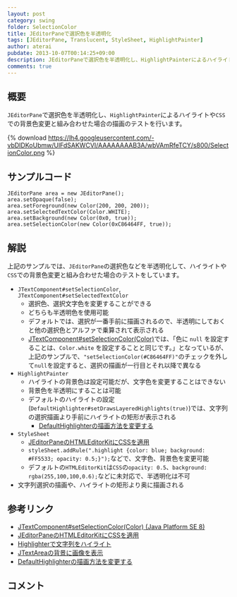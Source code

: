 ```yaml
---
layout: post
category: swing
folder: SelectionColor
title: JEditorPaneで選択色を半透明化
tags: [JEditorPane, Translucent, StyleSheet, HighlightPainter]
author: aterai
pubdate: 2013-10-07T00:14:25+09:00
description: JEditorPaneで選択色を半透明化し、HighlightPainterによるハイライトやCSSでの背景色変更と組み合わせた場合の描画のテストを行います。
comments: true
---
```

## 概要
`JEditorPane`で選択色を半透明化し、`HighlightPainter`によるハイライトや`CSS`での背景色変更と組み合わせた場合の描画のテストを行います。

{% download https://lh4.googleusercontent.com/-vbDIDKoUbmw/UlFdSAKWCVI/AAAAAAAAB3A/wbVAmRfeTCY/s800/SelectionColor.png %}

## サンプルコード
<pre class="prettyprint"><code>JEditorPane area = new JEditorPane();
area.setOpaque(false);
area.setForeground(new Color(200, 200, 200));
area.setSelectedTextColor(Color.WHITE);
area.setBackground(new Color(0x0, true));
area.setSelectionColor(new Color(0xC86464FF, true));
</code></pre>

## 解説
上記のサンプルでは、`JEditorPane`の選択色などを半透明化して、ハイライトや`CSS`での背景色変更と組み合わせた場合のテストをしています。

- `JTextComponent#setSelectionColor`, `JTextComponent#setSelectedTextColor`
    - 選択色、選択文字色を変更することができる
    - どちらも半透明色を使用可能
    - デフォルトでは、選択が一番手前に描画されるので、半透明にしておくと他の選択色とアルファで乗算されて表示される
    - [JTextComponent#setSelectionColor(Color)](http://docs.oracle.com/javase/jp/7/api/javax/swing/text/JTextComponent.html#setSelectionColor%28java.awt.Color%29)では、「色に `null` を設定することは、`Color.white` を設定することと同じです。」となっているが、上記のサンプルで、`"setSelectionColor(#C86464FF)"`のチェックを外して`null`を設定すると、選択の描画が一行目とそれ以降で異なる
- `HighlightPainter`
    - ハイライトの背景色は設定可能だが、文字色を変更することはできない
    - 背景色を半透明にすることは可能
    - デフォルトのハイライトの設定(`DefaultHighlighter#setDrawsLayeredHighlights(true)`)では、文字列の選択描画より手前にハイライトの矩形が表示される
        - [DefaultHighlighterの描画方法を変更する](http://ateraimemo.com/Swing/DrawsLayeredHighlights.html)
- `StyleSheet`
    - [JEditorPaneのHTMLEditorKitにCSSを適用](http://ateraimemo.com/Swing/StyleSheet.html)
    - `styleSheet.addRule(".highlight {color: blue; background: #FF5533; opacity: 0.5;}");`などで、文字色、背景色を変更可能
    - デフォルトの`HTMLEditorKit`は`CSS`の`opacity: 0.5`、`background: rgba(255,100,100,0.6);`などに未対応で、半透明化は不可
- 文字列選択の描画や、ハイライトの矩形より奥に描画される

<!-- dummy comment line for breaking list -->

## 参考リンク
- [JTextComponent#setSelectionColor(Color) (Java Platform SE 8)](https://docs.oracle.com/javase/jp/8/docs/api/javax/swing/text/JTextComponent.html#setSelectionColor-java.awt.Color-)
- [JEditorPaneのHTMLEditorKitにCSSを適用](http://ateraimemo.com/Swing/StyleSheet.html)
- [Highlighterで文字列をハイライト](http://ateraimemo.com/Swing/Highlighter.html)
- [JTextAreaの背景に画像を表示](http://ateraimemo.com/Swing/CentredBackgroundBorder.html)
- [DefaultHighlighterの描画方法を変更する](http://ateraimemo.com/Swing/DrawsLayeredHighlights.html)

<!-- dummy comment line for breaking list -->

## コメント

